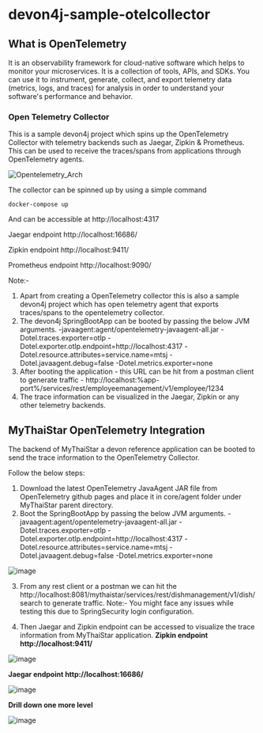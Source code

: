 # devon4j-sample-otelcollector

## What is OpenTelemetry
It is an observability framework for cloud-native software which helps to monitor your microservices.
It is a collection of tools, APIs, and SDKs. You can use it to instrument, generate, collect, and export telemetry data (metrics, logs, and traces) for analysis in order to understand your software's performance and behavior.

### Open Telemetry Collector
This is a sample devon4j project which spins up the OpenTelemetry Collector with telemetry backends such as Jaegar, Zipkin & Prometheus. This can be used to receive the traces/spans from applications through OpenTelemetry agents.

![Opentelemetry_Arch](https://user-images.githubusercontent.com/63033584/122336500-993f4980-cf5a-11eb-9d03-1355ab099734.png)

The collector can be spinned up by using a simple command 
```
docker-compose up
```
And can be accessible at http://localhost:4317

Jaegar endpoint http://localhost:16686/

Zipkin endpoint http://localhost:9411/

Prometheus endpoint http://localhost:9090/


Note:-
1) Apart from creating a OpenTelemetry collector this is also a sample devon4j project which has open telemetry agent that exports traces/spans to the opentelemetry collector.
2) The devon4j SpringBootApp can be booted by passing the below JVM arguments.
-javaagent:agent/opentelemetry-javaagent-all.jar -Dotel.traces.exporter=otlp -Dotel.exporter.otlp.endpoint=http://localhost:4317 -Dotel.resource.attributes=service.name=mtsj -Dotel.javaagent.debug=false -Dotel.metrics.exporter=none
3) After booting the application - this URL can be hit from a postman client to generate traffic - http://localhost:%app-port%/services/rest/employeemanagement/v1/employee/1234
4) The trace information can be visualized in the Jaegar, Zipkin or any other telemetry backends. 

## MyThaiStar OpenTelemetry Integration
The backend of MyThaiStar a devon reference application can be booted to send the trace information to the OpenTelemetry Collector.

Follow the below steps:
1. Download the latest OpenTelemetry JavaAgent JAR file from OpenTelemetry github pages and place it in core/agent folder under MyThaiStar parent directory.
2. Boot the SpringBootApp by passing the below JVM arguments.
-javaagent:agent/opentelemetry-javaagent-all.jar -Dotel.traces.exporter=otlp -Dotel.exporter.otlp.endpoint=http://localhost:4317 -Dotel.resource.attributes=service.name=mtsj -Dotel.javaagent.debug=false -Dotel.metrics.exporter=none

![image](https://user-images.githubusercontent.com/63033584/122231142-dca4a400-ced7-11eb-875e-0a61dcddb030.png)

3. From any rest client or a postman we can hit the http://localhost:8081/mythaistar/services/rest/dishmanagement/v1/dish/search to generate traffic.
Note:- You might face any issues while testing this due to SpringSecurity login configuration. 

4. Then Jaegar and Zipkin endpoint can be accessed to visualize the trace information from MyThaiStar application.
**Zipkin endpoint http://localhost:9411/**

![image](https://user-images.githubusercontent.com/63033584/122234808-cc41f880-ceda-11eb-8813-d440ad6431bb.png)


**Jaegar endpoint http://localhost:16686/**

![image](https://user-images.githubusercontent.com/63033584/122234896-de239b80-ceda-11eb-88dc-132443a40118.png)

**Drill down one more level**

![image](https://user-images.githubusercontent.com/63033584/122236462-28594c80-cedc-11eb-898a-0bd46be0b7bd.png)



